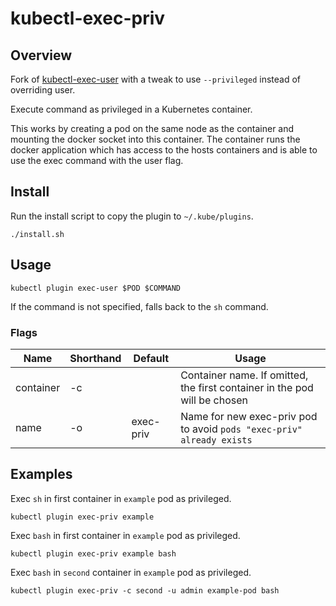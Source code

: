 # kubectl-exec-priv

## Overview

Fork of [kubectl-exec-user](https://github.com/mikelorant/kubectl-exec-user) with a tweak to use `--privileged` instead of overriding user.

Execute command as privileged in a Kubernetes container.

This works by creating a pod on the same node as the container and mounting the docker socket into this container. The container runs the docker application which has access to the hosts containers and is able to use the exec command with the user flag.

## Install

Run the install script to copy the plugin to `~/.kube/plugins`.

```shell
./install.sh
```

## Usage

```shell
kubectl plugin exec-user $POD $COMMAND
```

If the command is not specified, falls back to the `sh` command.

### Flags

| Name      | Shorthand | Default   | Usage                                                                     |
|-----------|-----------|---------- |---------------------------------------------------------------------------|
| container | -c        |           | Container name. If omitted, the first container in the pod will be chosen |
| name      | -o        | exec-priv | Name for new exec-priv pod to avoid `pods "exec-priv" already exists`     |                           |  

## Examples

Exec `sh` in first container in `example` pod as privileged.

```shell
kubectl plugin exec-priv example
```

Exec `bash` in first container in `example` pod as privileged.

```shell
kubectl plugin exec-priv example bash
```

Exec `bash` in `second` container in `example` pod as privileged.

```shell
kubectl plugin exec-priv -c second -u admin example-pod bash
```
